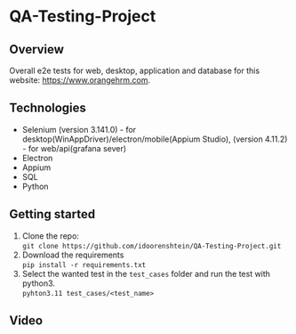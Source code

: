 # QA-Testing-Project

## Overview
Overall e2e tests for web, desktop, application and database for this website: https://www.orangehrm.com.

## Technologies
- Selenium (version 3.141.0) - for desktop(WinAppDriver)/electron/mobile(Appium Studio), (version 4.11.2) - for web/api(grafana sever)
- Electron
- Appium
- SQL
- Python

## Getting started
1. Clone the repo:  
`git clone https://github.com/idoorenshtein/QA-Testing-Project.git`  
2. Download the requirements  
`pip install -r requirements.txt`  
3. Select the wanted test in the `test_cases` folder and run the test with python3.  
`pyhton3.11 test_cases/<test_name>`  

## Video

